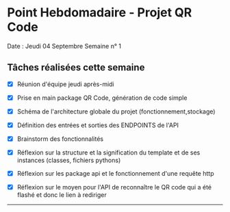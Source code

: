 # Point Hebdomadaire - Projet QR Code

Date : Jeudi 04 Septembre
Semaine n° 1

## Tâches réalisées cette semaine

- [x] Réunion d'équipe jeudi après-midi
- [x] Prise en main package QR Code, génération de code simple
- [x]  Schéma de l'architecture globale du projet (fonctionnement,stockage)
- [x]  Définition des entrées et sorties des ENDPOINTS de l'API
- [x]  Brainstorm des fonctionnalités
- [x]  Réflexion sur la structure et la signification du template et de ses instances (classes, fichiers pythons)
- [x]  Réflexion sur les package api et le fonctionnement d'une requête http
- [x]  Réflexion sur le moyen pour l'API de reconnaître le QR code qui a été flashé et donc le lien à rediriger


---
